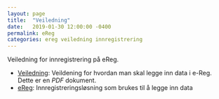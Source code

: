 ```yaml
---
layout: page
title:  "Veiledning"
date:   2019-01-30 12:00:00 -0400
permalink: eReg
categories: ereg veiledning innregistrering
---
```


Veiledning for innregistrering på eReg.

- [Veiledning][veileding]: Veildening for hvordan man skal legge inn data i e-Reg. Dette er en *PDF* dokument.
- [eReg][ereg]: Innregistreringsløsning som brukes til å legge inn data

[ereg]: https://oslo-universitetssykehus.no/fag-og-forskning/forskning/servicemiljo-for-kvalitetsregistre-hso/ereg
[veileding]: https://oslo-universitetssykehus.no/Documents/Barnediabetesregisteret/2018%20Veileder%20%c3%a5rskontroller.pdf


